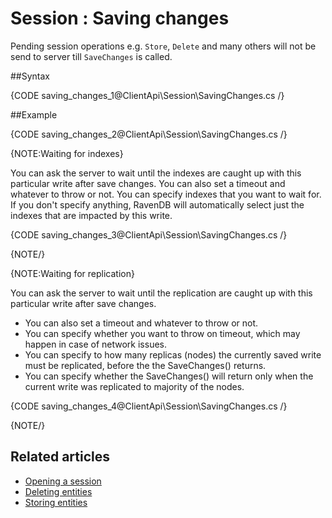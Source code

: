 # Session : Saving changes

Pending session operations e.g. `Store`, `Delete` and many others will not be send to server till `SaveChanges` is called.

##Syntax

{CODE saving_changes_1@ClientApi\Session\SavingChanges.cs /}

##Example

{CODE saving_changes_2@ClientApi\Session\SavingChanges.cs /}

{NOTE:Waiting for indexes}

You can ask the server to wait until the indexes are caught up with this particular write after save changes.
You can also set a timeout and whatever to throw or not. 
You can specify indexes that you want to wait for. If you don't specify anything, RavenDB will automatically select just the indexes that are impacted by this write.

{CODE saving_changes_3@ClientApi\Session\SavingChanges.cs /}

{NOTE/}

{NOTE:Waiting for replication}

You can ask the server to wait until the replication are caught up with this particular write after save changes.

* You can also set a timeout and whatever to throw or not. 
* You can specify whether you want to throw on timeout, which may happen in case of network issues.
* You can specify to how many replicas (nodes) the currently saved write must be replicated, before the the SaveChanges() returns.
* You can specify whether the SaveChanges() will return only when the current write was replicated to majority of the nodes.

{CODE saving_changes_4@ClientApi\Session\SavingChanges.cs /}

{NOTE/}


## Related articles

- [Opening a session](./opening-a-session)  
- [Deleting entities](./deleting-entities)  
- [Storing entities](./storing-entities)  
